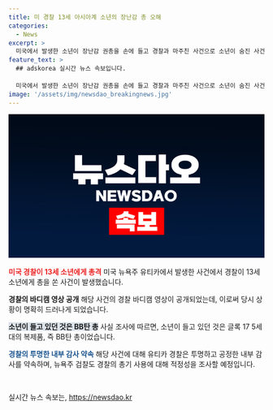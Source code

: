 ```yaml
---
title: 미 경찰 13세 아시아계 소년의 장난감 총 오해
categories:
  - News
excerpt: >
  미국에서 발생한 소년이 장난감 권총을 손에 들고 경찰과 마주친 사건으로 소년이 숨진 사건이 발생했습니다. 경찰은 소년이 진짜 총을 들고 있다고 오해하여 총격했으며, 소년의 가족과 시민들은 항의와 슬픔을 표현하며 시위를 벌였습니다. 경찰은 바디캠을 공개하고 내부 감사를 약속했으며, 뉴욕주 검찰은 사건을 조사 중이라고 전해졌습니다.
feature_text: >
  ## adskorea 실시간 뉴스 속보입니다.

  미국에서 발생한 소년이 장난감 권총을 손에 들고 경찰과 마주친 사건으로 소년이 숨진 사건이 발생했습니다. 경찰은 소년이 진짜 총을 들고 있다고 오해하여 총격했으며, 소년의 가족과 시민들은 항의와 슬픔을 표현하며 시위를 벌였습니다. 경찰은 바디캠을 공개하고 내부 감사를 약속했으며, 뉴욕주 검찰은 사건을 조사 중이라고 전해졌습니다.
image: '/assets/img/newsdao_breakingnews.jpg'
---
```


<p><img src="/assets/img/newsdao_breakingnews.jpg" alt="adskorea 속보" /></p>

<p><b><span style="color: #ee2323;">미국 경찰이 13세 소년에게 총격</span></b>
미국 뉴욕주 유티카에서 발생한 사건에서 경찰이 13세 소년에게 총을 쏜 사건이 발생했습니다.</p>

<p><b>경찰의 바디캠 영상 공개</b>
해당 사건의 경찰 바디캠 영상이 공개되었는데, 이로써 당시 상황이 명확히 드러나게 되었습니다.</p>

<p><b><span style="background-color: #21538527;">소년이 들고 있던 것은 BB탄 총</span></b>
사실 조사에 따르면, 소년이 들고 있던 것은 글록 17 5세대의 복제품, 즉 BB탄 총이었습니다.</p>

<p><b><span style="color: #1a5490;">경찰의 투명한 내부 감사 약속</span></b>
해당 사건에 대해 유티카 경찰은 투명하고 공정한 내부 감사를 약속하며, 뉴욕주 검찰도 경찰의 총기 사용에 대해 적정성을 조사할 예정입니다.</p>

<p data-ke-size="size16">&nbsp;</p>
실시간 뉴스 속보는, <a href="https://newsdao.kr" rel="dofollow">https://newsdao.kr</a>



